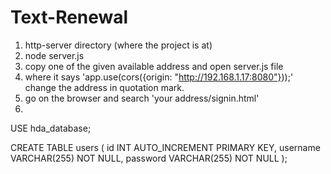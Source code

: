 # Text-Renewal
1. http-server directory (where the project is at)
2. node server.js
3. copy one of the given available address and open server.js file
4. where it says 'app.use(cors({origin: "http://192.168.1.17:8080"}));' change the address in quotation mark.
5. go on the browser and search 'your address/signin.html'
6. 
USE hda_database;

CREATE TABLE users (
    id INT AUTO_INCREMENT PRIMARY KEY,
    username VARCHAR(255) NOT NULL,
    password VARCHAR(255) NOT NULL
);
